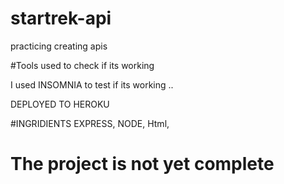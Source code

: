 # startrek-api
practicing creating apis 

#Tools used to check if its working

I used INSOMNIA to test if its working ..

DEPLOYED TO HEROKU 

#INGRIDIENTS
EXPRESS,
NODE,
Html,

<h1>The project is not yet complete</h1>

